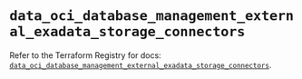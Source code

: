 # `data_oci_database_management_external_exadata_storage_connectors`

Refer to the Terraform Registry for docs: [`data_oci_database_management_external_exadata_storage_connectors`](https://registry.terraform.io/providers/hashicorp/oci/7.19.0/docs/data-sources/database_management_external_exadata_storage_connectors).

